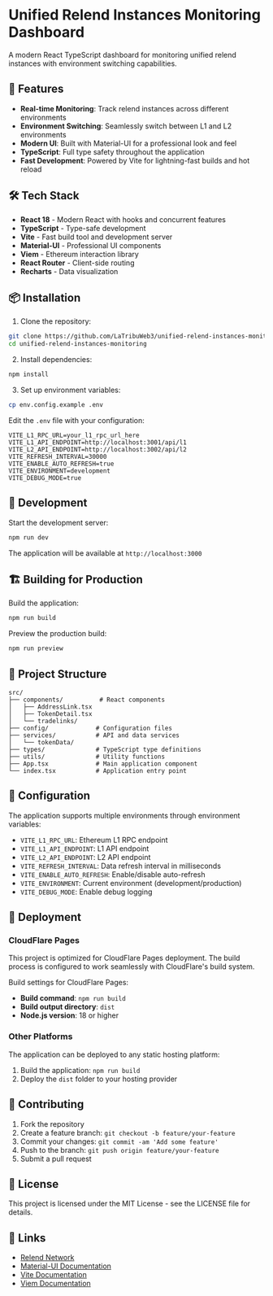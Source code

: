 # Unified Relend Instances Monitoring Dashboard

A modern React TypeScript dashboard for monitoring unified relend instances with environment switching capabilities.

## 🚀 Features

- **Real-time Monitoring**: Track relend instances across different environments
- **Environment Switching**: Seamlessly switch between L1 and L2 environments
- **Modern UI**: Built with Material-UI for a professional look and feel
- **TypeScript**: Full type safety throughout the application
- **Fast Development**: Powered by Vite for lightning-fast builds and hot reload

## 🛠️ Tech Stack

- **React 18** - Modern React with hooks and concurrent features
- **TypeScript** - Type-safe development
- **Vite** - Fast build tool and development server
- **Material-UI** - Professional UI components
- **Viem** - Ethereum interaction library
- **React Router** - Client-side routing
- **Recharts** - Data visualization

## 📦 Installation

1. Clone the repository:
```bash
git clone https://github.com/LaTribuWeb3/unified-relend-instances-monitoring.git
cd unified-relend-instances-monitoring
```

2. Install dependencies:
```bash
npm install
```

3. Set up environment variables:
```bash
cp env.config.example .env
```

Edit the `.env` file with your configuration:
```env
VITE_L1_RPC_URL=your_l1_rpc_url_here
VITE_L1_API_ENDPOINT=http://localhost:3001/api/l1
VITE_L2_API_ENDPOINT=http://localhost:3002/api/l2
VITE_REFRESH_INTERVAL=30000
VITE_ENABLE_AUTO_REFRESH=true
VITE_ENVIRONMENT=development
VITE_DEBUG_MODE=true
```

## 🚀 Development

Start the development server:
```bash
npm run dev
```

The application will be available at `http://localhost:3000`

## 🏗️ Building for Production

Build the application:
```bash
npm run build
```

Preview the production build:
```bash
npm run preview
```

## 📁 Project Structure

```
src/
├── components/          # React components
│   ├── AddressLink.tsx
│   ├── TokenDetail.tsx
│   └── tradelinks/
├── config/             # Configuration files
├── services/           # API and data services
│   └── tokenData/
├── types/              # TypeScript type definitions
├── utils/              # Utility functions
├── App.tsx             # Main application component
└── index.tsx           # Application entry point
```

## 🔧 Configuration

The application supports multiple environments through environment variables:

- `VITE_L1_RPC_URL`: Ethereum L1 RPC endpoint
- `VITE_L1_API_ENDPOINT`: L1 API endpoint
- `VITE_L2_API_ENDPOINT`: L2 API endpoint
- `VITE_REFRESH_INTERVAL`: Data refresh interval in milliseconds
- `VITE_ENABLE_AUTO_REFRESH`: Enable/disable auto-refresh
- `VITE_ENVIRONMENT`: Current environment (development/production)
- `VITE_DEBUG_MODE`: Enable debug logging

## 🚀 Deployment

### CloudFlare Pages

This project is optimized for CloudFlare Pages deployment. The build process is configured to work seamlessly with CloudFlare's build system.

Build settings for CloudFlare Pages:
- **Build command**: `npm run build`
- **Build output directory**: `dist`
- **Node.js version**: 18 or higher

### Other Platforms

The application can be deployed to any static hosting platform:

1. Build the application: `npm run build`
2. Deploy the `dist` folder to your hosting provider

## 🤝 Contributing

1. Fork the repository
2. Create a feature branch: `git checkout -b feature/your-feature`
3. Commit your changes: `git commit -am 'Add some feature'`
4. Push to the branch: `git push origin feature/your-feature`
5. Submit a pull request

## 📄 License

This project is licensed under the MIT License - see the LICENSE file for details.

## 🔗 Links

- [Relend Network](https://relend.network)
- [Material-UI Documentation](https://mui.com/)
- [Vite Documentation](https://vitejs.dev/)
- [Viem Documentation](https://viem.sh/)